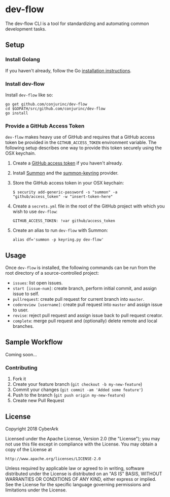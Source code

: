 # dev-flow

The dev-flow CLI is a tool for standardizing and automating common development tasks.

## Setup

### Install Golang

If you haven't already, follow the Go [installation instructions](https://golang.org/doc/install#install).

### Install dev-flow

Install `dev-flow` like so:

```
go get github.com/conjurinc/dev-flow
cd $GOPATH/src/github.com/conjurinc/dev-flow
go install
```

### Provide a GitHub Access Token

`dev-flow` makes heavy use of GitHub and requires that a GitHub access token be
provided in the `GITHUB_ACCESS_TOKEN` environment variable. The following setup
describes one way to provide this token securely using the OSX keychain.

1. Create a [GitHub access token](https://help.github.com/articles/creating-a-personal-access-token-for-the-command-line/)
if you haven't already.

1. Install [Summon](https://github.com/cyberark/summon) and the [summon-keyring](https://github.com/conjurinc/summon-keyring) provider.

1. Store the GitHub access token in your OSX keychain:

    ```
    $ security add-generic-password -s "summon" -a "github/access_token" -w "insert-token-here"
    ```

1. Create a `secrets.yml` file in the root of the GitHub project with which you wish to use `dev-flow`:

    ```
    GITHUB_ACCESS_TOKEN: !var github/access_token
    ```

1. Create an alias to run `dev-flow` with Summon:

    ```
    alias df='summon -p keyring.py dev-flow'
    ```

## Usage

Once `dev-flow` is installed, the following commands can be run from the root directory of a source-controlled project:

- `issues`: list open issues.
- `start [issue-num]`: create branch, perform initial commit, and assign issue to self.
- `pullrequest`: create pull request for current branch into `master`.
- `codereview [username]`: create pull request into `master` and assign issue to user.
- `revise`: reject pull request and assign issue back to pull request creator.
- `complete`: merge pull request and (optionally) delete remote and local branches.

## Sample Workflow

Coming soon...

### Contributing

1. Fork it
1. Create your feature branch (`git checkout -b my-new-feature`)
1. Commit your changes (`git commit -am 'Added some feature'`)
1. Push to the branch (`git push origin my-new-feature`)
1. Create new Pull Request

## License

Copyright 2018 CyberArk

Licensed under the Apache License, Version 2.0 (the "License");
you may not use this file except in compliance with the License.
You may obtain a copy of the License at

    http://www.apache.org/licenses/LICENSE-2.0

Unless required by applicable law or agreed to in writing, software
distributed under the License is distributed on an "AS IS" BASIS,
WITHOUT WARRANTIES OR CONDITIONS OF ANY KIND, either express or implied.
See the License for the specific language governing permissions and
limitations under the License.

